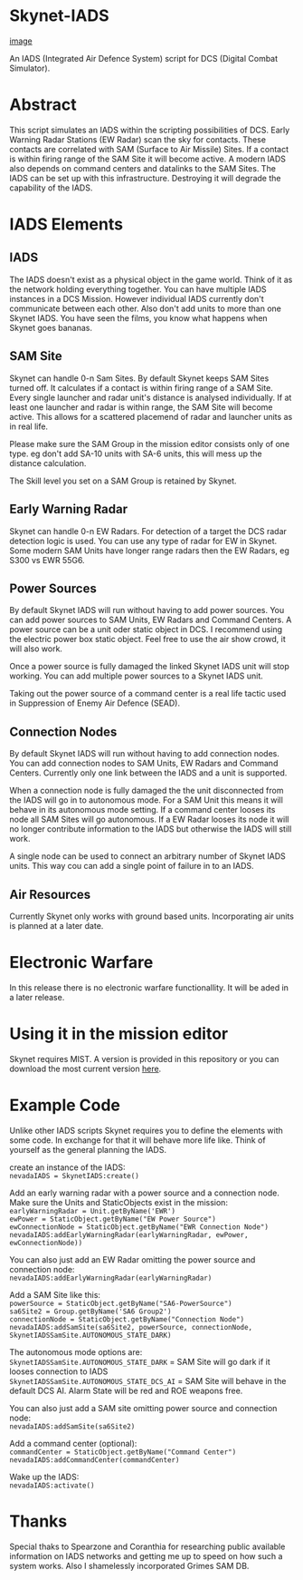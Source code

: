 # Skynet-IADS
[image](https://github.com/walder/Skynet-IADS/raw/master/images/SA3_2.jpg)

An IADS (Integrated Air Defence System) script for DCS (Digital Combat Simulator).

# Abstract
This script simulates an IADS within the scripting possibilities of DCS. Early Warning Radar Stations (EW Radar) scan the sky for contacts. These contacts are correlated with SAM (Surface to Air Missile) Sites. If a contact is within firing range of the SAM Site it will become active. A modern IADS also depends on command centers and datalinks to the SAM Sites. The IADS can be set up with this infrastructure. Destroying it will degrade the capability of the IADS.

# IADS Elements

## IADS
The IADS doesn't exist as a physical object in the game world. Think of it as the network holding everything together. You can have multiple IADS instances in a DCS Mission. However individual IADS currently don't communicate between each other. Also don't add units to more than one Skynet IADS. You have seen the films, you know what happens when Skynet goes bananas.

## SAM Site
Skynet can handle 0-n Sam Sites. By default Skynet keeps SAM Sites turned off. It calculates if a contact is within firing range of a SAM Site. Every single launcher and radar unit's distance is analysed individually. If at least one launcher and radar is within range, the SAM Site will become active. This allows for a scattered placemend of radar and launcher units as in real life.

Please make sure the SAM Group in the mission editor consists only of one type. eg don't add SA-10 units with SA-6 units, this will mess up the distance calculation.

The Skill level you set on a SAM Group is retained by Skynet.

##  Early Warning Radar
Skynet can handle 0-n EW Radars. For detection of a target the DCS radar detection logic is used. You can use any type of radar for EW in Skynet. Some modern SAM Units have longer range radars then the EW Radars, eg S300 vs EWR 55G6.

##  Power Sources
By default Skynet IADS will run without having to add power sources. You can add power sources to SAM Units, EW Radars and Command Centers. A power source can be a unit oder static object in DCS. I recommend using the electric power box static object. Feel free to use the air show crowd, it will also work. 

Once a power source is fully damaged the linked Skynet IADS unit will stop working. You can add multiple power sources to a Skynet IADS unit.

Taking out the power source of a command center is a real life tactic used in Suppression of Enemy Air Defence (SEAD).

## Connection Nodes
By default Skynet IADS will run without having to add connection nodes. You can add connection nodes to SAM Units, EW Radars and Command Centers. Currently only one link between the IADS and a unit is supported. 

When a connection node is fully damaged the the unit disconnected from the IADS will go in to autonomous mode. For a SAM Unit this means it will behave in its autonomous mode setting. If a command center looses its node all SAM Sites will go autonomous. If a EW Radar looses its node it will no longer contribute information to the IADS but otherwise the IADS will still work. 

A single node can be used to connect an arbitrary number of Skynet IADS units. This way cou can add a single point of failure in to an IADS.

## Air Resources
Currently Skynet only works with ground based units. Incorporating air units is planned at a later date.

# Electronic Warfare
In this release there is no electronic warfare functionallity. It will be aded in a later release.

# Using it in the mission editor
Skynet requires MIST. A version is provided in this repository or you can download the most current version [here](https://github.com/mrSkortch/MissionScriptingTools).

#  Example Code
Unlike other IADS scripts Skynet requires you to define the elements with some code. In exchange for that it will behave more life like. Think of yourself as the general planning the IADS.

create an instance of the IADS:  
`nevadaIADS = SkynetIADS:create()`

Add an early warning radar with a power source and a connection node. Make sure the Units and StaticObjects exist in the mission:  
`earlyWarningRadar = Unit.getByName('EWR')`  
`ewPower = StaticObject.getByName("EW Power Source")`    
`ewConnectionNode = StaticObject.getByName("EWR Connection Node")`    
`nevadaIADS:addEarlyWarningRadar(earlyWarningRadar, ewPower, ewConnectionNode))`  

You can also just add an EW Radar omitting the power source and connection node:  
`nevadaIADS:addEarlyWarningRadar(earlyWarningRadar)`

Add a SAM Site like this:  
`powerSource = StaticObject.getByName("SA6-PowerSource")`  
`sa6Site2 = Group.getByName('SA6 Group2')`   
`connectionNode = StaticObject.getByName("Connection Node")`   
`nevadaIADS:addSamSite(sa6Site2, powerSource, connectionNode, SkynetIADSSamSite.AUTONOMOUS_STATE_DARK)`  

The autonomous mode options are:  
`SkynetIADSSamSite.AUTONOMOUS_STATE_DARK` = SAM Site will go dark if it looses connection to IADS  
`SkynetIADSSamSite.AUTONOMOUS_STATE_DCS_AI` = SAM Site will behave in the default DCS AI. Alarm State will be red and ROE weapons free.

You can also just add a SAM site omitting power source and connection node:  
`nevadaIADS:addSamSite(sa6Site2)`

Add a command center (optional):  
`commandCenter = StaticObject.getByName("Command Center")`    
`nevadaIADS:addCommandCenter(commandCenter)`

Wake up the IADS:  
`nevadaIADS:activate()`  

# Thanks
Special thaks to Spearzone and Coranthia for researching public available information on IADS networks and getting me up to speed on how such a system works.
Also I shamelessly incorporated Grimes SAM DB.
